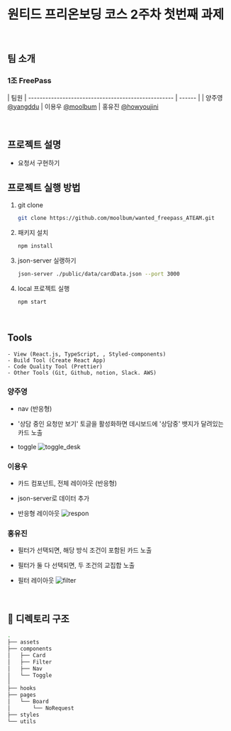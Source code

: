 <h1>원티드 프리온보딩 코스 2주차 첫번째 과제</h1>

<br>

## 팀 소개

### 1조 FreePass

| 팀원
| --------------------------------------------------- | ------ |
| 양주영 [@yangddu](https://github.com/yangddu)
| 이용우 [@moolbum](https://github.com/moolbum)
| 홍유진 [@howyoujini](https://github.com/howyoujini)

<br>

## 프로젝트 설명

- 요청서 구현하기

## 프로젝트 실행 방법

1. git clone
   ```bash
   git clone https://github.com/moolbum/wanted_freepass_ATEAM.git
   ```
2. 패키지 설치
   ```bash
   npm install
   ```
3. json-server 실랭하기
   ```bash
   json-server ./public/data/cardData.json --port 3000
   ```
4. local 프로젝트 실행
   ```bash
   npm start
   ```

<br>

## Tools

```
- View (React.js, TypeScript, , Styled-components)
- Build Tool (Create React App)
- Code Quality Tool (Prettier)
- Other Tools (Git, Github, notion, Slack. AWS)
```

### 양주영

- nav (반응형)
- '상담 중인 요청만 보기' 토글을 활성화하면 데시보드에 '상담중' 뱃지가 달려있는 카드 노출

- toggle
  ![toggle_desk](https://user-images.githubusercontent.com/82882076/153101316-915ea51d-6462-41d0-a9e5-8e86a70b449a.gif)

### 이용우

- 카드 컴포넌트, 전체 레이아웃 (반응형)
- json-server로 데이터 추가

- 반응형 레이아웃
  ![respon](https://user-images.githubusercontent.com/82882076/153101180-2a9b1567-f49d-4fd5-af95-5289f9974bea.gif)

### 홍유진

- 필터가 선택되면, 해당 방식 조건이 포함된 카드 노출
- 필터가 둘 다 선택되면, 두 조건의 교집합 노출

- 필터 레이아웃
  ![filter](https://user-images.githubusercontent.com/82882076/153101040-df8446a1-b26c-4e7e-9b90-b0dc52818919.gif)

<br>

## 📂 디렉토리 구조

```bash
.
├── assets
├── components
│   ├── Card
│   ├── Filter
│   ├── Nav
│   └── Toggle
│  
├── hooks
├── pages
│   └── Board
│       └── NoRequest
├── styles
└── utils
```
